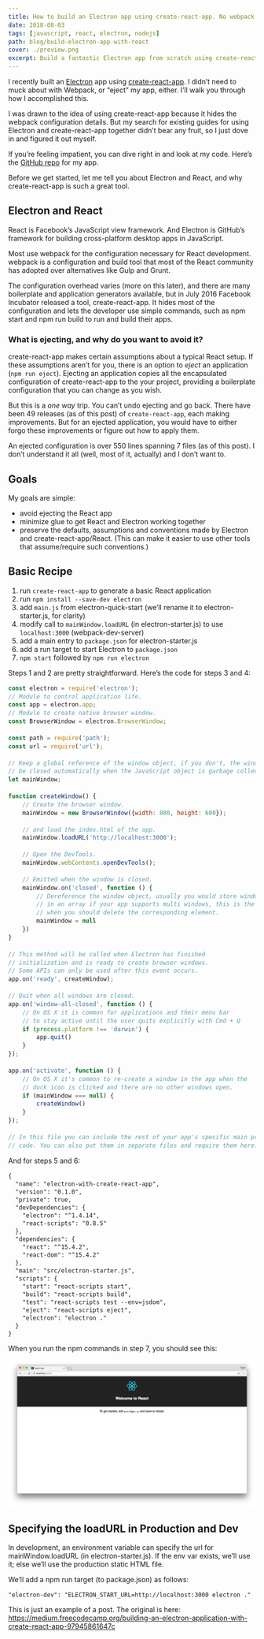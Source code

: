 ```yaml
---
title: How to build an Electron app using create-react-app. No webpack configuration or “ejecting” necessary.
date: 2018-08-03
tags: [javascript, react, electron, nodejs]
path: blog/build-electron-app-with-react
cover: ./preview.png
excerpt: Build a fantastic Electron app from scratch using create-react-app.
---
```

I recently built an [Electron](https://electronjs.org/ "ElectronJS site") app using [create-react-app](https://github.com/facebook/create-react-app "create-react-app repository"). I didn’t need to muck about with Webpack, or “eject” my app, either. I’ll walk you through how I accomplished this.

I was drawn to the idea of using create-react-app because it hides the webpack configuration details. But my search for existing guides for using Electron and create-react-app together didn’t bear any fruit, so I just dove in and figured it out myself.

If you’re feeling impatient, you can dive right in and look at my code. Here’s the [GitHub repo](https://github.com/csepulv/electron-with-create-react-app "Repository of this tutorial") for my app.

Before we get started, let me tell you about Electron and React, and why create-react-app is such a great tool.

## Electron and React
React is Facebook’s JavaScript view framework.
And Electron is GitHub’s framework for building cross-platform desktop apps in JavaScript.

Most use webpack for the configuration necessary for React development. webpack is a configuration and build tool that most of the React community has adopted over alternatives like Gulp and Grunt.

The configuration overhead varies (more on this later), and there are many boilerplate and application generators available, but in July 2016 Facebook Incubator released a tool, create-react-app. It hides most of the configuration and lets the developer use simple commands, such as npm start and npm run build to run and build their apps.

### What is ejecting, and why do you want to avoid it?

create-react-app makes certain assumptions about a typical React setup. If these assumptions aren’t for you, there is an option to *eject* an application (`npm run eject`). Ejecting an application copies all the encapsulated configuration of create-react-app to the your project, providing a boilerplate configuration that you can change as you wish.

But this is a _one way_ trip. You can’t undo ejecting and go back. There have been 49 releases (as of this post) of `create-react-app`, each making improvements. But for an ejected application, you would have to either forgo these improvements or figure out how to apply them.

An ejected configuration is over 550 lines spanning 7 files (as of this post). I don’t understand it all (well, most of it, actually) and I don’t want to.

## Goals

My goals are simple:

* avoid ejecting the React app
* minimize glue to get React and Electron working together
* preserve the defaults, assumptions and conventions made by Electron and create-react-app/React. (This can make it easier to use other tools that assume/require such conventions.)

## Basic Recipe
1. run `create-react-app` to generate a basic React application
2. run `npm install --save-dev electron`
3. add `main.js` from electron-quick-start (we’ll rename it to electron-starter.js, for clarity)
4. modify call to `mainWindow.loadURL` (in electron-starter.js) to use `localhost:3000` (webpack-dev-server)
5. add a main entry to `package.json` for electron-starter.js
6. add a run target to start Electron to `package.json`
7. `npm start` followed by `npm run electron`

Steps 1 and 2 are pretty straightforward. Here’s the code for steps 3 and 4:

```javascript
const electron = require('electron');
// Module to control application life.
const app = electron.app;
// Module to create native browser window.
const BrowserWindow = electron.BrowserWindow;

const path = require('path');
const url = require('url');

// Keep a global reference of the window object, if you don't, the window will
// be closed automatically when the JavaScript object is garbage collected.
let mainWindow;

function createWindow() {
    // Create the browser window.
    mainWindow = new BrowserWindow({width: 800, height: 600});

    // and load the index.html of the app.
    mainWindow.loadURL('http://localhost:3000');

    // Open the DevTools.
    mainWindow.webContents.openDevTools();

    // Emitted when the window is closed.
    mainWindow.on('closed', function () {
        // Dereference the window object, usually you would store windows
        // in an array if your app supports multi windows, this is the time
        // when you should delete the corresponding element.
        mainWindow = null
    })
}

// This method will be called when Electron has finished
// initialization and is ready to create browser windows.
// Some APIs can only be used after this event occurs.
app.on('ready', createWindow);

// Quit when all windows are closed.
app.on('window-all-closed', function () {
    // On OS X it is common for applications and their menu bar
    // to stay active until the user quits explicitly with Cmd + Q
    if (process.platform !== 'darwin') {
        app.quit()
    }
});

app.on('activate', function () {
    // On OS X it's common to re-create a window in the app when the
    // dock icon is clicked and there are no other windows open.
    if (mainWindow === null) {
        createWindow()
    }
});

// In this file you can include the rest of your app's specific main process
// code. You can also put them in separate files and require them here.
```

And for steps 5 and 6:

```
{
  "name": "electron-with-create-react-app",
  "version": "0.1.0",
  "private": true,
  "devDependencies": {
    "electron": "^1.4.14",
    "react-scripts": "0.8.5"
  },
  "dependencies": {
    "react": "^15.4.2",
    "react-dom": "^15.4.2"
  },
  "main": "src/electron-starter.js",
  "scripts": {
    "start": "react-scripts start",
    "build": "react-scripts build",
    "test": "react-scripts test --env=jsdom",
    "eject": "react-scripts eject",
    "electron": "electron ."
  }
}
```

When you run the npm commands in step 7, you should see this:

![Electron + React](./image-1.png)

## Specifying the loadURL in Production and Dev
In development, an environment variable can specify the url for mainWindow.loadURL (in electron-starter.js). If the env var exists, we’ll use it; else we’ll use the production static HTML file.

We’ll add a npm run target (to package.json) as follows:

```
"electron-dev": "ELECTRON_START_URL=http://localhost:3000 electron ."
```

This is just an example of a post. The original is here: https://medium.freecodecamp.org/building-an-electron-application-with-create-react-app-97945861647c